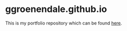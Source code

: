 # ggroenendale.github.io

This is my portfolio repository which can be found [here](https://ggroenendale.github.io/).